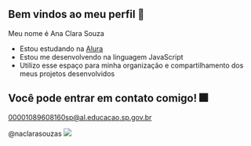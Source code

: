 ## Bem vindos ao meu perfil 👋

Meu nome é Ana Clara Souza

- Estou estudando na [Alura](https://www.alura.com.br)
- Estou me desenvolvendo na linguagem JavaScript
- Utilizo esse espaço para minha organização e compartilhamento dos meus projetos desenvolvidos

## Você pode entrar em contato comigo! 🎆

00001089608160sp@al.educacao.sp.gov.br

@naclarasouzas
![](https://media.giphy.com/media/v1.Y2lkPTc5MGI3NjExeDV1cDg0MXBranVoOG1qd2puMzN3dWk5NjA2OXkzeHNldXVoYzZ2NiZlcD12MV9pbnRlcm5hbF9naWZfYnlfaWQmY3Q9Zw/xTiTnhmVh5ys8Ou3YY/giphy.gif)
